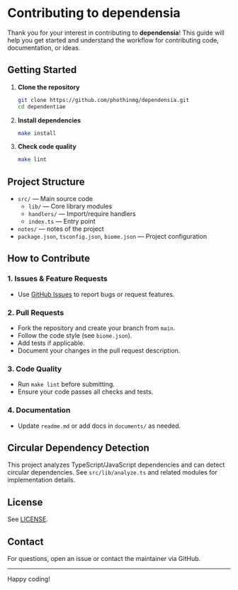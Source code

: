 # Contributing to dependensia

Thank you for your interest in contributing to **dependensia**! This guide will help you get started and understand the workflow for contributing code, documentation, or ideas.

## Getting Started

1. **Clone the repository**

   ```bash
   git clone https://github.com/phothinmg/dependensia.git
   cd dependentiae
   ```

2. **Install dependencies**

   ```bash
   make install
   ```

3. **Check code quality**

   ```bash
   make lint
   ```

## Project Structure

- `src/` — Main source code
  - `lib/` — Core library modules
  - `handlers/` — Import/require handlers
  - `index.ts` — Entry point
- `notes/` — notes of the project
- `package.json`, `tsconfig.json`, `biome.json` — Project configuration

## How to Contribute

### 1. Issues & Feature Requests

- Use [GitHub Issues](https://github.com/phothinmg/dependensia/issues) to report bugs or request features.

### 2. Pull Requests

- Fork the repository and create your branch from `main`.
- Follow the code style (see `biome.json`).
- Add tests if applicable.
- Document your changes in the pull request description.

### 3. Code Quality

- Run `make lint` before submitting.
- Ensure your code passes all checks and tests.

### 4. Documentation

- Update `readme.md` or add docs in `documents/` as needed.

## Circular Dependency Detection

This project analyzes TypeScript/JavaScript dependencies and can detect circular dependencies. See `src/lib/analyze.ts` and related modules for implementation details.

## License

See [LICENSE](LICENSE).

## Contact

For questions, open an issue or contact the maintainer via GitHub.

---
Happy coding!
